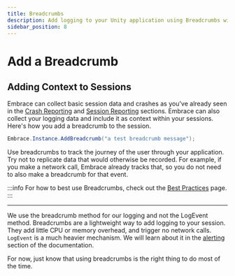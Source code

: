 ```yaml
---
title: Breadcrumbs
description: Add logging to your Unity application using Breadcrumbs with the Embrace SDK
sidebar_position: 8
---
```


# Add a Breadcrumb

## Adding Context to Sessions

Embrace can collect basic session data and crashes as you've already seen in the [Crash Reporting](/unity/integration/crash-report/) and [Session Reporting](/unity/integration/session-reporting/) sections.
Embrace can also collect your logging data and include it as context within your sessions. 
Here's how you add a breadcrumb to the session.

```cs
Embrace.Instance.AddBreadcrumb("a test breadcrumb message");
```

Use breadcrumbs to track the journey of the user through your application. Try not to replicate data that would otherwise be recorded. For example, if you make a network call, Embrace already tracks that, so you do not need to also make a breadcrumb for that event.

:::info
For how to best use Breadcrumbs, check out the [Best Practices](/best-practices/breadcrumbs) page. 
:::
 
---

We use the breadcrumb method for our logging and not the LogEvent method.
Breadcrumbs are a lightweight way to add logging to your session. They add little CPU or memory overhead, and trigger no network calls.
`LogEvent` is a much heavier mechanism. We will learn about it in the [alerting](/unity/integration/log-message-api) section of the documentation.

For now, just know that using breadcrumbs is the right thing to do most of the time.

